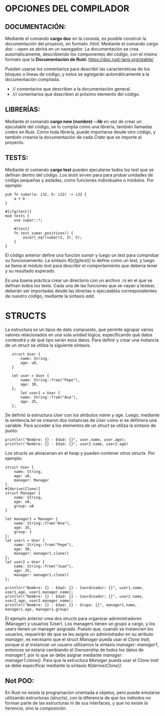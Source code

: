 # OPCIONES DEL COMPILADOR 

## DOCUMENTACIÓN:
Mediante el comando **cargo doc** en la consola, es posible construir la documentación del proyecto, en formato *.html*. Mediante el comando *cargo doc --open* se abrirá en un navegador. La documentación se crea automáticamente, describiendo los componentes del código, con el mismo formato que la **Documentación de Rust:** https://doc.rust-lang.org/stable/

Pueden usarse los comentarios para describir las características de los bloques o líneas de código, y estos se agregarán automáticamente a la documentación compilada. 
* // comentarios que describen a la documentación general.
* /// comentarios que dsecriben al próximo elemento del código.

## LIBRERÍAS:
Mediante el comando **cargo new (nombre) --lib** en vez de crear un ejecutable del código, se lo compila como una librería, también llamadas *crates* en Rust. Cómo toda librería, puede importarse desde otro código, y también crearse la documentación de cada *Crate* que se importe al proyecto.

## TESTS:
Mediante el comando **cargo test** pueden ejecutarse todos los test que se definan dentro del código. Los *tests* sirven para para probar unidades de código pequeñas y aisladas, como funciones individuales o módulos. Por ejemplo:

    pub fn sumar(a: i32, b: i32) -> i32 {
        a + b
    }

    #[cfg(test)]
    mod tests {
        use super::*;

        #[test]
        fn test_sumar_positivos() {
            assert_eq!(sumar(2, 3), 5);
        }
    }
El código anterior define una función *sumar* y luego un test para comprobar su funcionamiento. La sintaxis *#[cfg(test)]* lo define como un test, y luego se llama al módulo *test* para describir el comportamiento que debería tener y su resultado esperado.

Es una buena práctica crear un directorio con un archivo *.rs* en el que se definan todos los tests. Cada una de las funciones que se vayan a testear, deberán ser importadas desde las librerías o ejecutables correspondientes de nuestro código, mediante la sintaxis *add*. 

# STRUCTS
La estructura es un tipos de dato compuesto, que permite agrupar varios valores relacionados en una sola unidad lógica, especificando qué datos contendrá y de qué tipo serán esos datos. Para definir y crear una instancia de un *struct* se utiliza la siguiente sintaxis:

       struct User {
           name: String,
           age: u8,
       }
       
       let user = User {
           name: String::from("Pepe"),
           age: 30,
       };
           let user2 = User {
           name: String::from("Ana"),
           age: 25,
       };

Se definió la estructura *User* con los atributos *name* y *age*. Luego, mediante la sentencia *let* se crearon dos instancias de *User* como si se definiera una variable. Para acceder a los elementos de un *struct* se utiliza la sintaxis de punto:

    println!("Nombre: {} - Edad: {}", user.name, user.age);
    println!("Nombre: {} - Edad: {}", user2.name, user2.age)

Los structs se almacenan en el *heap* y pueden contener otros *structs*. Por ejemplo:
        
    struct User {
        name: String,
        age: u8,
        manager: Manager
    }
    #[derive(Clone)]
    struct Manager {
        name: String,
        age: u8,
        group: u8
    }

    let manager1 = Manager {
        name: String::from("Ana"),
        age: 35,
        group: 1
    };
    let user1 = User {
        name: String::from("Pepe"),
        age: 30,
        manager: manager1.clone()
    };
    let user2 = User {
        name: String::from("Juan"),
        age: 25,
        manager: manager1.clone()
    };

    println!("Nombre: {} - Edad: {} - Coordinador: {}", user1.name, user1.age, user1.manager.name);
    println!("Nombre: {} - Edad: {} - Coordinador: {}", user2.name, user2.age, user2.manager.name);
    println!("Nombre: {} - Edad: {} - Grupo: {}", manager1.name, manager1.age, manager1.group)

El ejemplo anterior crea dos *structs* para organizar administradores (Manager) y usuarios (User). Los managers tienen un grupo a cargo, y los users tienen un manager asignado. Puesto que, cuando se instancien los usuarios, requerirán de que se les asigne un administrador en su atributo *manager*, es necesario que el struct *Manager* pueda usar el *Clone trait*, porque si al instanciar un usuario utilizamos la sintaxis *manager: manager1*, entonces se estaría cambiando el Ownsership de todos los datos de *manager1*, por lo que se debe asignar mediante *manager: manager1.clone()*. Para que la estructura *Manager* pueda usar el *Clone trait* se debe especificar mediante la sintaxis *#[derive(Clone)]*.   

## Not POO:
En Rust no existe la programación orientada a objetos, pero puede emularse utilizando estructuras *(structs)*, con la diferencia de que los métodos no forman parte de las  estructuras ni de sus interfaces, y que no existe la *herencia*, sino la *composición*.

